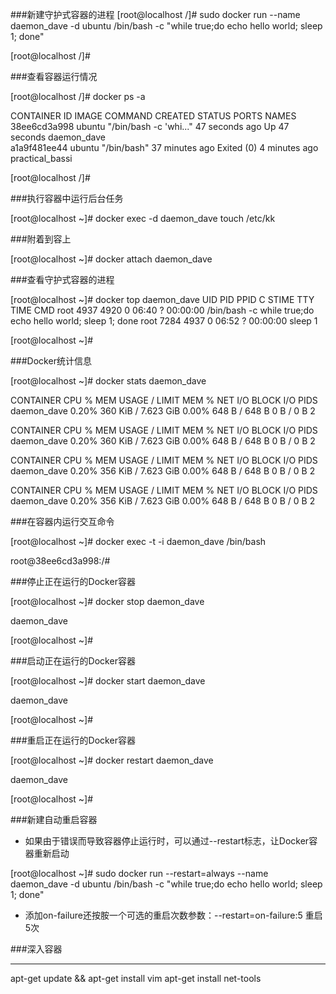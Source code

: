 ###新建守护式容器的进程
[root@localhost /]# sudo docker run  --name daemon_dave -d  ubuntu /bin/bash -c "while true;do echo hello world; sleep 1; done"


[root@localhost /]# 


###查看容器运行情况

[root@localhost /]# docker ps -a  

CONTAINER ID        IMAGE               COMMAND                  CREATED             STATUS                     PORTS               NAMES  
38ee6cd3a998        ubuntu              "/bin/bash -c 'whi..."   47 seconds ago      Up 47 seconds                                  daemon_dave  
a1a9f481ee44        ubuntu              "/bin/bash"              37 minutes ago      Exited (0) 4 minutes ago   practical_bassi


[root@localhost /]#



###执行容器中运行后台任务


[root@localhost ~]# docker exec -d daemon_dave touch /etc/kk


###附着到容上


[root@localhost ~]# docker attach daemon_dave

###查看守护式容器的进程



[root@localhost ~]# docker top daemon_dave
UID                 PID                 PPID                C                   STIME               TTY                 TIME                CMD
root                4937                4920                0                   06:40               ?                   00:00:00            /bin/bash -c while true;do echo hello world; sleep 1; done
root                7284                4937                0                   06:52               ?                   00:00:00            sleep 1

[root@localhost ~]# 


###Docker统计信息


[root@localhost ~]# docker stats daemon_dave

CONTAINER           CPU %               MEM USAGE / LIMIT     MEM %               NET I/O             BLOCK I/O           PIDS
daemon_dave         0.20%               360 KiB / 7.623 GiB   0.00%               648 B / 648 B       0 B / 0 B           2

CONTAINER           CPU %               MEM USAGE / LIMIT     MEM %               NET I/O             BLOCK I/O           PIDS
daemon_dave         0.20%               360 KiB / 7.623 GiB   0.00%               648 B / 648 B       0 B / 0 B           2

CONTAINER           CPU %               MEM USAGE / LIMIT     MEM %               NET I/O             BLOCK I/O           PIDS
daemon_dave         0.20%               356 KiB / 7.623 GiB   0.00%               648 B / 648 B       0 B / 0 B           2

CONTAINER           CPU %               MEM USAGE / LIMIT     MEM %               NET I/O             BLOCK I/O           PIDS
daemon_dave         0.20%               356 KiB / 7.623 GiB   0.00%               648 B / 648 B       0 B / 0 B           2




###在容器内运行交互命令  
 
[root@localhost ~]# docker exec -t -i daemon_dave /bin/bash  

root@38ee6cd3a998:/#  


###停止正在运行的Docker容器

[root@localhost ~]# docker stop daemon_dave

daemon_dave

[root@localhost ~]#  


###启动正在运行的Docker容器

[root@localhost ~]# docker start daemon_dave

daemon_dave

[root@localhost ~]#  


###重启正在运行的Docker容器

[root@localhost ~]# docker restart daemon_dave

daemon_dave

[root@localhost ~]# 

###新建自动重启容器  

* 如果由于错误而导致容器停止运行时，可以通过--restart标志，让Docker容器重新启动

[root@localhost ~]# sudo docker run --restart=always  --name daemon_dave -d  ubuntu /bin/bash -c "while true;do echo hello world; sleep 1; done"

* 添加on-failure还按胺一个可选的重启次数参数：--restart=on-failure:5 重启5次

###深入容器





 
























------------------
apt-get update && apt-get install vim
apt-get install net-tools